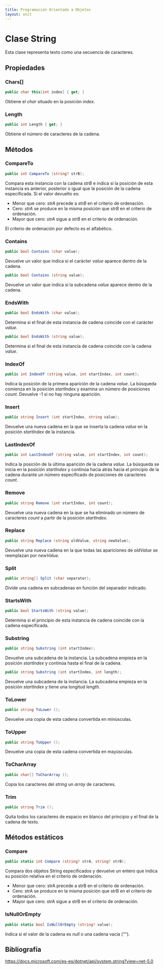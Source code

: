 ```yaml
---
title: Programación Orientada a Objetos
layout: unit
---
```

# Clase String
Esta clase representa texto como una secuencia de caracteres.
## Propiedades
### Chars[]
```csharp 
public char this[int index] { get; }
```
Obtiene el _char_ situado en la posición _index_.
### Length
```csharp 
public int Length { get; }
```
Obtiene el número de caracteres de la cadena.
## Métodos
### CompareTo
```csharp 
public int CompareTo (string? strB);
```
Compara esta instancia con la cadena _strB_ e indica si la posición de esta instancia es anterior, posterior o igual que la posición de la cadena especificada.
Si el valor devuelto es:
-	Menor que cero: _strA_ precede a _strB_ en el criterio de ordenación.
-	Cero: _strA_ se produce en la misma posición que _strB_ en el criterio de ordenación.
-	Mayor que cero: _strA_ sigue a _strB_ en el criterio de ordenación.

El criterio de ordenación por defecto es el alfabético.

### Contains
```csharp 
public bool Contains (char value);
```
Devuelve un valor que indica si el carácter _value_ aparece dentro de la cadena.
```csharp 
public bool Contains (string value);
```
Devuelve un valor que indica si la subcadena _value_ aparece dentro de la cadena.
### EndsWith
```csharp 
public bool EndsWith (char value);
```
Determina si el final de esta instancia de cadena coincide con el carácter _value_.
```csharp 
public bool EndsWith (string value);
```
Determina si el final de esta instancia de cadena coincide con la cadena _value_.
### IndexOf
```csharp 
public int IndexOf (string value, int startIndex, int count);
```
Indica la posición de la primera aparición de la cadena _value_. La búsqueda comienza en la posición _startIndex_ y examina un número de posiciones _count_. Devuelve -1 si no hay ninguna aparición.
### Insert
```csharp 
public string Insert (int startIndex, string value);
```
Devuelve una nueva cadena en la que se inserta la cadena _value_ en la posición _startIndex_ de la instancia.
### LastIndexOf
```csharp 
public int LastIndexOf (string value, int startIndex, int count);
```
Indica la posición de la última aparición de la cadena _value_. La búsqueda se inicia en la posición _startIndex_ y continúa hacia atrás hacia el principio de la cadena durante un número especificado de posiciones de caracteres _count_.
### Remove
```csharp 
public string Remove (int startIndex, int count);
```
Devuelve una nueva cadena en la que se ha eliminado un número de caracteres _count_ a partir de la posición _startIndex_.
### Replace
```csharp 
public string Replace (string oldValue, string newValue);
```
Devuelve una nueva cadena en la que todas las apariciones de _oldValue_ se reemplazan por _newValue_.
### Split
```csharp 
public string[] Split (char separator);
```
Divide una cadena en subcadenas en función del separador indicado.
### StartsWith
```csharp 
public bool StartsWith (string value);
```
Determina si el principio de esta instancia de cadena coincide con la cadena especificada.
### Substring
```csharp 
public string Substring (int startIndex);
```
Devuelve una subcadena de la instancia. La subcadena empieza en la posición _startIndex_ y continúa hasta el final de la cadena.
```csharp 
public string Substring (int startIndex, int length);
```
Devuelve una subcadena de la instancia. La subcadena empieza en la posición _startIndex_ y tiene una longitud _length_.
### ToLower
```csharp 
public string ToLower ();
```
Devuelve una copia de esta cadena convertida en minúsculas.
### ToUpper
```csharp 
public string ToUpper ();
```
Devuelve una copia de esta cadena convertida en mayúsculas.
### ToCharArray
```csharp 
public char[] ToCharArray ();
```
Copia los caracteres del _string_ un _array_ de caracteres.
### Trim
```csharp 
public string Trim ();
```
Quita todos los caracteres de espacio en blanco del principio y el final de la cadena de texto.


## Métodos estáticos
### Compare
```csharp 
public static int Compare (string? strA, string? strB);
```
Compara dos objetos String especificados y devuelve un entero que indica su posición relativa en el criterio de ordenación.
-	Menor que cero: strA precede a strB en el criterio de ordenación.
-	Cero: strA se produce en la misma posición que strB en el criterio de ordenación.
-	Mayor que cero: strA sigue a strB en el criterio de ordenación.

### IsNullOrEmpty
```csharp 
public static bool IsNullOrEmpty (string? value);
```
Indica si el valor de la cadena es _null_ o una cadena vacía ("").

## Bibliografía

https://docs.microsoft.com/es-es/dotnet/api/system.string?view=net-5.0